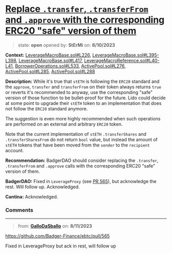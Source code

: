 # [Replace `.transfer`, `.transferFrom` and `.approve` with the corresponding ERC20 "safe" version of them](https://github.com/cantinasec/review-badgerdao/issues/15)

> state: **open** opened by: **StErMi** on: **8/10/2023**

**Context:** [LeverageMacroBase.sol#L226](https://github.com/Badger-Finance/ebtc/blob/b2f641aa20615978544547e41a4c2be642252ade/packages/contracts/contracts/LeverageMacroBase.sol#L226), [LeverageMacroBase.sol#L395-L398](https://github.com/Badger-Finance/ebtc/blob/b2f641aa20615978544547e41a4c2be642252ade/packages/contracts/contracts/LeverageMacroBase.sol#L395-L398), [LeverageMacroBase.sol#L417](https://github.com/Badger-Finance/ebtc/blob/b2f641aa20615978544547e41a4c2be642252ade/packages/contracts/contracts/LeverageMacroBase.sol#L417), [LeverageMacroReference.sol#L40-L41](https://github.com/Badger-Finance/ebtc/blob/b2f641aa20615978544547e41a4c2be642252ade/packages/contracts/contracts/LeverageMacroReference.sol#L40-L41), [BorrowerOperations.sol#L533](https://github.com/Badger-Finance/ebtc/blob/b2f641aa20615978544547e41a4c2be642252ade/packages/contracts/contracts/BorrowerOperations.sol#L533), [ActivePool.sol#L276](https://github.com/Badger-Finance/ebtc/blob/b2f641aa20615978544547e41a4c2be642252ade/packages/contracts/contracts/ActivePool.sol#L276), [ActivePool.sol#L285](https://github.com/Badger-Finance/ebtc/blob/b2f641aa20615978544547e41a4c2be642252ade/packages/contracts/contracts/ActivePool.sol#L285), [ActivePool.sol#L288](https://github.com/Badger-Finance/ebtc/blob/b2f641aa20615978544547e41a4c2be642252ade/packages/contracts/contracts/ActivePool.sol#L288)

**Description:** While it's true that `stETH` is following the `ERC20` standard and the `approve`, `transfer` and `transferFrom` on their token always returns `true` or reverts it's recommended to anyway, use the corresponding "safe" version of those function to be bullet-proof for the future. Lido could decide at some point to upgrade their `stETH` token to an implementation that does not follow the `ERC20` standard anymore.

The suggestion is even more highly recommended when such operations are performed on an external and arbitrary `ERC20` token.

Note that the current implementation of `stETH` `.transferShares` and `.transferSharesFrom` do not return `bool` value, but instead the amount of `stETH` tokens that have been moved from the `sender` to the `recipient` account.

**Recommendation:** BadgerDAO should consider replacing the `.transfer`, `.transferFrom` and `.approve` calls with the corresponding ERC20 "safe" version of them.

**BadgerDAO:** Fixed in `LeverageProxy` (see [PR 565](https://github.com/ebtc-protocol/ebtc/pull/565)), but acknowledge the rest. Will follow up. Acknowledged.

**Cantina:** Acknowledged.

### Comments

---
> from: [**GalloDaSballo**](https://github.com/cantinasec/review-badgerdao/issues/15#issuecomment-1674869341) on: **8/11/2023**

https://github.com/Badger-Finance/ebtc/pull/565

Fixed in LeverageProxy but ack in rest, will follow up
